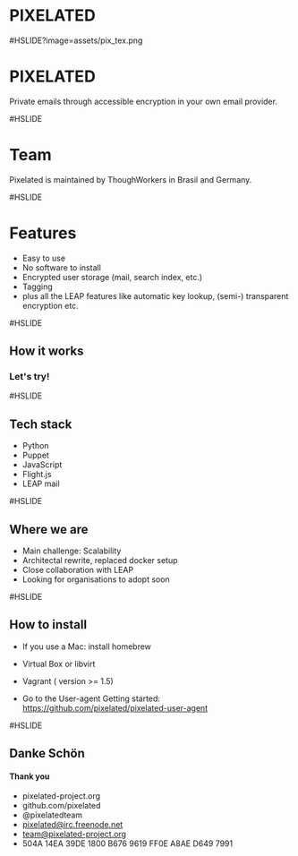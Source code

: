 <!--
See https://github.com/gitpitch/ for details
-->
# PIXELATED

#HSLIDE?image=assets/pix_tex.png
# PIXELATED

Private emails through accessible encryption in your own email provider.

#HSLIDE

# Team
Pixelated is maintained by ThoughWorkers in Brasil and Germany.

#HSLIDE
# Features
* Easy to use
* No software to install
* Encrypted user storage (mail, search index, etc.)
* Tagging
* plus all the LEAP features like automatic key lookup, (semi-) transparent encryption etc.


#HSLIDE
## How it works
### Let's try!

#HSLIDE
## Tech stack
* Python  
* Puppet
* JavaScript
 * Flight.js
* LEAP mail


#HSLIDE
## Where we are

* Main challenge: Scalability
* Architectal rewrite, replaced docker setup
* Close collaboration with LEAP
* Looking for organisations to adopt soon


#HSLIDE
## How to install

* If you use a Mac: install homebrew

* Virtual Box or libvirt

* Vagrant ( version >= 1.5)

* Go to the User-agent Getting started:
https://github.com/pixelated/pixelated-user-agent

#HSLIDE

## Danke Schön
#### Thank you
* pixelated-project.org
* github.com/pixelated
* @pixelatedteam
* pixelated@irc.freenode.net
* team@pixelated-project.org
* 504A 14EA 39DE 1800 B676 9619 FF0E A8AE D649 7991
